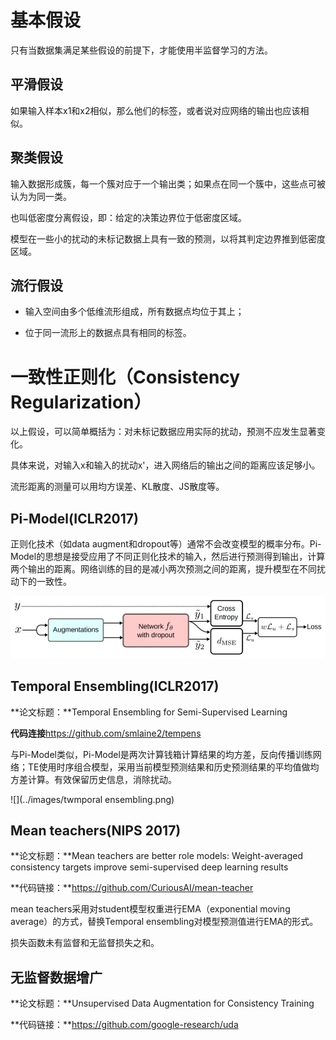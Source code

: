 # 基本假设

只有当数据集满足某些假设的前提下，才能使用半监督学习的方法。

## 平滑假设

如果输入样本x1和x2相似，那么他们的标签，或者说对应网络的输出也应该相似。

## 聚类假设

输入数据形成簇，每一个簇对应于一个输出类；如果点在同一个簇中，这些点可被认为为同一类。

也叫低密度分离假设，即：给定的决策边界位于低密度区域。

模型在一些小的扰动的未标记数据上具有一致的预测，以将其判定边界推到低密度区域。

## 流行假设

- 输入空间由多个低维流形组成，所有数据点均位于其上；

- 位于同一流形上的数据点具有相同的标签。

# 一致性正则化（Consistency Regularization）

以上假设，可以简单概括为：对未标记数据应用实际的扰动，预测不应发生显著变化。

具体来说，对输入x和输入的扰动x'，进入网络后的输出之间的距离应该足够小。

流形距离的测量可以用均方误差、KL散度、JS散度等。

## Pi-Model(ICLR2017)



正则化技术（如data augment和dropout等）通常不会改变模型的概率分布。Pi-Model的思想是接受应用了不同正则化技术的输入，然后进行预测得到输出，计算两个输出的距离。网络训练的目的是减小两次预测之间的距离，提升模型在不同扰动下的一致性。

![](../images/pi-model.png)

## Temporal Ensembling(ICLR2017)

**论文标题：**Temporal Ensembling for Semi-Supervised Learning

**代码连接**https://github.com/smlaine2/tempens

与Pi-Model类似，Pi-Model是两次计算钱箱计算结果的均方差，反向传播训练网络；TE使用时序组合模型，采用当前模型预测结果和历史预测结果的平均值做均方差计算。有效保留历史信息，消除扰动。

![](../images/twmporal ensembling.png)

## Mean teachers(NIPS 2017)

**论文标题：**Mean teachers are better role models: Weight-averaged consistency targets improve semi-supervised deep learning results

**代码链接：**https://github.com/CuriousAI/mean-teacher

mean teachers采用对student模型权重进行EMA（exponential moving average）的方式，替换Temporal ensembling对模型预测值进行EMA的形式。

损失函数未有监督和无监督损失之和。

## 无监督数据增广

**论文标题：**Unsupervised Data Augmentation for Consistency Training

**代码链接：**https://github.com/google-research/uda

